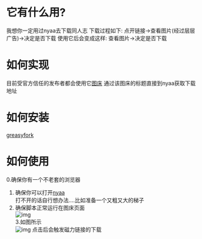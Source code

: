 # 它有什么用?
  我想你一定用过nyaa去下载同人志
  下载过程如下:
  点开链接->查看图片(经过层层广告)->决定是否下载
  使用它后会变成这样:
  查看图片->决定是否下载
  
 # 如何实现
  目前受官方信任的发布者都会使用它[图床](https://hentai-covers.site/)
  通过该图床的标题直接到nyaa获取下载地址

  
# 如何安装
 [greasyfork](https://sleazyfork.org/zh-CN/scripts/374410-hentai-cover%E4%BB%A5%E5%9B%BE%E6%90%9C%E7%A7%8D)
 
# 如何使用
 0.确保你有一个不老套的浏览器  
 1. 确保你可以打开[nyaa](https://sukebei.nyaa.si/)  
 打不开的话自行想办法....比如准备一个又粗又大的梯子  
 2. 确保脚本正常运行在图床页面<br/>
 ![img](https://files.catbox.moe/3j9lkw.png)  
 3.如图所示<br/>
 ![img](https://files.catbox.moe/aq31xc.gif)
 点击后会触发磁力链接的下载
